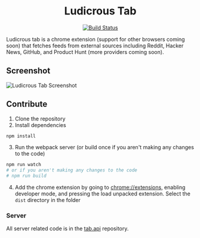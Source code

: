 <h1 align="center">Ludicrous Tab</h1>

<p align="center">
  <a href="https://travis-ci.org/ludicrousxyz/tab" target="_blank" rel="noopener noreferrer"><img src="https://img.shields.io/travis/ludicrousxyz/tab.svg" alt="Build Status"></a>
</p>

Ludicrous tab is a chrome extension (support for other browsers coming soon) that fetches feeds from external sources including Reddit, Hacker News, GitHub, and Product Hunt (more providers coming soon).

## Screenshot
![Ludicrous Tab Screenshot](https://raw.githubusercontent.com/ludicrousxyz/tab/master/public/img/screenshot.png)

## Contribute
1. Clone the repository
2. Install dependencies
```bash
npm install
```
3. Run the webpack server (or build once if you aren't making any changes to the code)
```bash
npm run watch
# or if you aren't making any changes to the code
# npm run build 
```
4. Add the chrome extension by going to [chrome://extensions](chrome://extensions/), enabling developer mode, and pressing the load unpacked extension. Select the `dist` directory in the folder

### Server
All server related code is in the [tab.api](https://github.com/ludicrousxyz/tab.api) repository.
